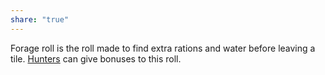 ```yaml
---
share: "true"
---
```




Forage roll is the roll made to find extra rations and water before leaving a tile. [Hunters](./Hunters.html) can give bonuses to this roll.